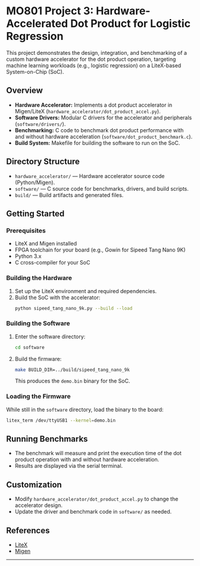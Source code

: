 # MO801 Project 3: Hardware-Accelerated Dot Product for Logistic Regression

This project demonstrates the design, integration, and benchmarking of a custom hardware accelerator for the dot product operation, targeting machine learning workloads (e.g., logistic regression) on a LiteX-based System-on-Chip (SoC).

## Overview

- **Hardware Accelerator:** Implements a dot product accelerator in Migen/LiteX (`hardware_accelerator/dot_product_accel.py`).
- **Software Drivers:** Modular C drivers for the accelerator and peripherals (`software/drivers/`).
- **Benchmarking:** C code to benchmark dot product performance with and without hardware acceleration (`software/dot_product_benchmark.c`).
- **Build System:** Makefile for building the software to run on the SoC.

## Directory Structure

- `hardware_accelerator/` — Hardware accelerator source code (Python/Migen).
- `software/` — C source code for benchmarks, drivers, and build scripts.
- `build/` — Build artifacts and generated files.

## Getting Started

### Prerequisites

- LiteX and Migen installed
- FPGA toolchain for your board (e.g., Gowin for Sipeed Tang Nano 9K)
- Python 3.x
- C cross-compiler for your SoC

### Building the Hardware

1. Set up the LiteX environment and required dependencies.
2. Build the SoC with the accelerator:
   ```sh
   python sipeed_tang_nano_9k.py --build --load
   ```

### Building the Software

1. Enter the software directory:
   ```sh
   cd software
   ```
2. Build the firmware:
   ```sh
   make BUILD_DIR=../build/sipeed_tang_nano_9k
   ```
   This produces the `demo.bin` binary for the SoC.

### Loading the Firmware

While still in the `software` directory, load the binary to the board:
```sh
litex_term /dev/ttyUSB1 --kernel=demo.bin
```

## Running Benchmarks

- The benchmark will measure and print the execution time of the dot product operation with and without hardware acceleration.
- Results are displayed via the serial terminal.

## Customization

- Modify `hardware_accelerator/dot_product_accel.py` to change the accelerator design.
- Update the driver and benchmark code in `software/` as needed.

## References

- [LiteX](https://github.com/enjoy-digital/litex)
- [Migen](https://github.com/m-labs/migen)

---
